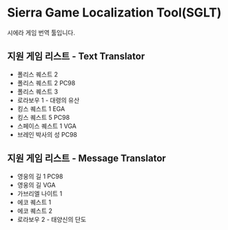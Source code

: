 # Sierra Game Localization Tool(SGLT)
시에라 게임 번역 툴입니다.

## 지원 게임 리스트 - Text Translator
* 폴리스 퀘스트 2
* 폴리스 퀘스트 2 PC98
* 폴리스 퀘스트 3
* 로라보우 1 - 대령의 유산
* 킹스 퀘스트 1 EGA
* 킹스 퀘스트 5 PC98
* 스페이스 퀘스트 1 VGA
* 브레인 박사의 성 PC98

## 지원 게임 리스트 - Message Translator
* 영웅의 길 1 PC98
* 영웅의 길 VGA
* 가브리엘 나이트 1
* 에코 퀘스트 1
* 에코 퀘스트 2
* 로라보우 2 - 태양신의 단도
